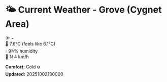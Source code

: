 # 🌤️ Current Weather - Grove (Cygnet Area)

☀️ **-**  
🌡️ 7.6°C (feels like 6.1°C)  
💧 94% humidity  
💨 N 4 km/h  

**Comfort:** Cold ❄️  
**Updated:** 20251002180000
